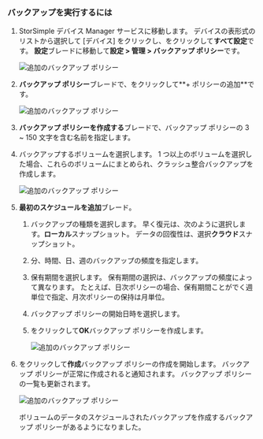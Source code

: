 <!--author=alkohli last changed: 01/12/17-->

### <a name="to-take-a-backup"></a>バックアップを実行するには

1. StorSimple デバイス Manager サービスに移動します。 デバイスの表形式のリストから選択して [デバイス] をクリックし、をクリックして**すべて設定**です。 **設定**ブレードに移動して**設定 > 管理 > バックアップ ポリシー**です。

    ![追加のバックアップ ポリシー](./media/storsimple-8000-take-backup/step8takebu1.png)

2. **バックアップ ポリシー**ブレードで、をクリックして**+ ポリシーの追加**です。

    ![追加のバックアップ ポリシー](./media/storsimple-8000-take-backup/step8takebu2.png)

3. **バックアップ ポリシーを作成する**ブレードで、バックアップ ポリシーの 3 ~ 150 文字を含む名前を指定します。

4. バックアップするボリュームを選択します。 1 つ以上のボリュームを選択した場合、これらのボリュームにまとめられ、クラッシュ整合バックアップを作成します。

    ![追加のバックアップ ポリシー](./media/storsimple-8000-take-backup/step8takebu4.png)

5. **最初のスケジュールを追加**ブレード。

    1. バックアップの種類を選択します。 早く復元は、次のように選択します。**ローカル**スナップショット。 データの回復性は、選択**クラウド**スナップショット。
    2. 分、時間、日、週のバックアップの頻度を指定します。
    3. 保有期間を選択します。 保有期間の選択は、バックアップの頻度によって異なります。 たとえば、日次ポリシーの場合、保有期間ことがでく週単位で指定、月次ポリシーの保持は月単位。
    4. バックアップ ポリシーの開始日時を選択します。
    5. をクリックして**OK**バックアップ ポリシーを作成します。

        ![追加のバックアップ ポリシー](./media/storsimple-8000-take-backup/step8takebu5.png) 

6. をクリックして**作成**バックアップ ポリシーの作成を開始します。 バックアップ ポリシーが正常に作成されると通知されます。 バックアップ ポリシーの一覧も更新されます。
      
      ![追加のバックアップ ポリシー](./media/storsimple-8000-take-backup/step8takebu9.png)
      
      ボリュームのデータのスケジュールされたバックアップを作成するバックアップ ポリシーがあるようになりました。





